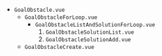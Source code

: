 - `GoalObstacle.vue`
  - `GoalObstacleForLoop.vue`
    - `GoalObstacleListAndSolutionForLoop.vue`
      1. `GoalObstacleSolutionList.vue`
      2. `GoalObstacleSolutionAdd.vue`
  - `GoalObstacleCreate.vue`

